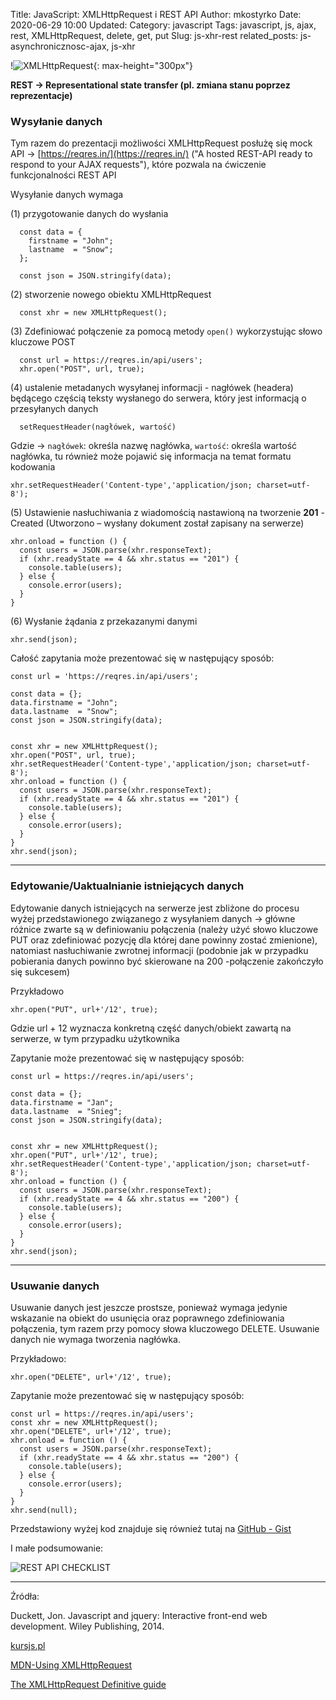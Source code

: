 Title: JavaScript: XMLHttpRequest i REST API
Author: mkostyrko
Date: 2020-06-29 10:00
Updated:
Category: javascript
Tags: javascript, js, ajax, rest, XMLHttpRequest, delete, get, put
Slug: js-xhr-rest
related_posts: js-asynchronicznosc-ajax, js-xhr

!![XMLHttpRequest](https://phpenthusiast.com/theme/assets/images/blog/what_is_rest_api.png?021019a){: max-height="300px"}

**REST -> Representational state transfer (pl. zmiana stanu poprzez reprezentacje)**


### Wysyłanie danych

Tym razem do prezentacji możliwości XMLHttpRequest posłużę się mock API -> [https://reqres.in/](https://reqres.in/) ("A hosted REST-API ready to respond to your AJAX requests"), które pozwala na ćwiczenie funkcjonalności REST API 

Wysyłanie danych wymaga

(1) przygotowanie danych do wysłania 

      const data = {
        firstname = "John";
        lastname  = "Snow";
      };

      const json = JSON.stringify(data);


(2) stworzenie nowego obiektu XMLHttpRequest 

      const xhr = new XMLHttpRequest();

(3) Zdefiniować połączenie za pomocą metody `open()` wykorzystując słowo kluczowe POST 

      const url = https://reqres.in/api/users';
      xhr.open("POST", url, true);

(4) ustalenie metadanych wysyłanej informacji - nagłówek (headera) będącego częścią teksty wysłanego do serwera, który jest informacją o przesyłanych danych 

      setRequestHeader(nagłówek, wartość)
    
Gdzie -> `nagłówek`: określa nazwę nagłówka, `wartość`: określa wartość nagłówka, tu również może pojawić się informacja na temat formatu kodowania

    xhr.setRequestHeader('Content-type','application/json; charset=utf-8');

(5) Ustawienie nasłuchiwania z wiadomością nastawioną na tworzenie **201** - Created (Utworzono – wysłany dokument został zapisany na serwerze)

    xhr.onload = function () {
      const users = JSON.parse(xhr.responseText);
      if (xhr.readyState == 4 && xhr.status == "201") {
        console.table(users);
      } else {
        console.error(users);
      }
    }

(6) Wysłanie żądania z przekazanymi danymi

    xhr.send(json);

Całość zapytania może prezentować się w następujący sposób:

    const url = 'https://reqres.in/api/users';

    const data = {};
    data.firstname = "John";
    data.lastname  = "Snow";
    const json = JSON.stringify(data);


    const xhr = new XMLHttpRequest();
    xhr.open("POST", url, true);
    xhr.setRequestHeader('Content-type','application/json; charset=utf-8');
    xhr.onload = function () {
      const users = JSON.parse(xhr.responseText);
      if (xhr.readyState == 4 && xhr.status == "201") {
        console.table(users);
      } else {
        console.error(users);
      }
    }
    xhr.send(json);

---

### Edytowanie/Uaktualnianie istniejących danych

Edytowanie danych istniejących na serwerze jest zbliżone do procesu wyżej przedstawionego związanego z wysyłaniem danych -> główne różnice zwarte są w definiowaniu połączenia (należy użyć słowo kluczowe PUT oraz zdefiniować pozycję dla której dane powinny zostać zmienione), natomiast nasłuchiwanie zwrotnej informacji (podobnie jak w przypadku pobierania danych powinno być skierowane na 200 -połączenie zakończyło się sukcesem)

Przykładowo 

    xhr.open("PUT", url+'/12', true);

Gdzie url + 12 wyznacza konkretną część danych/obiekt zawartą na serwerze, w tym przypadku użytkownika


Zapytanie może prezentować się w następujący sposób:

    const url = https://reqres.in/api/users';

    const data = {};
    data.firstname = "Jan";
    data.lastname  = "Snieg";
    const json = JSON.stringify(data);


    const xhr = new XMLHttpRequest();
    xhr.open("PUT", url+'/12', true);
    xhr.setRequestHeader('Content-type','application/json; charset=utf-8');
    xhr.onload = function () {
      const users = JSON.parse(xhr.responseText);
      if (xhr.readyState == 4 && xhr.status == "200") {
        console.table(users);
      } else {
        console.error(users);
      }
    }
    xhr.send(json);


---
### Usuwanie danych

Usuwanie danych jest jeszcze prostsze, ponieważ wymaga jedynie wskazanie na obiekt do usunięcia oraz  poprawnego zdefiniowania połączenia, tym razem przy pomocy słowa kluczowego DELETE. Usuwanie danych nie wymaga tworzenia nagłówka.

Przykładowo:

    xhr.open("DELETE", url+'/12', true);

Zapytanie może prezentować się w następujący sposób:

    const url = https://reqres.in/api/users';
    const xhr = new XMLHttpRequest();
    xhr.open("DELETE", url+'/12', true);
    xhr.onload = function () {
      const users = JSON.parse(xhr.responseText);
      if (xhr.readyState == 4 && xhr.status == "200") {
        console.table(users);
      } else {
        console.error(users);
      }
    }
    xhr.send(null);



Przedstawiony wyżej kod znajduje się również tutaj na [GitHub - Gist](https://gist.github.com/kostyrko/d04ed2eb6aa9b9d9dc87d07e5f6e0c0a)

I małe podsumowanie:

![REST API CHECKLIST](https://usercontent.one/wp/www.kennethlange.com/wp-content/uploads/2020/04/customer_rest_api-624x314.png)

---

Źródła:


Duckett, Jon. Javascript and jquery: Interactive front-end web development. Wiley Publishing, 2014.

[kursjs.pl](http://kursjs.pl/kurs/ajax/xmlhttprequest.php)

[MDN-Using XMLHttpRequest](https://developer.mozilla.org/en-US/docs/Web/API/XMLHttpRequest/Using_XMLHttpRequest)

[The XMLHttpRequest Definitive guide](https://medium.com/@giacintocarlucci/xmlhttprquest-definitive-guide-e3a2fd7a85a4)



